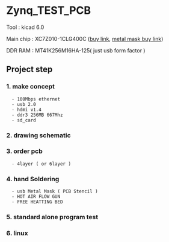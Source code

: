 # Zynq_TEST_PCB

Tool : kicad 6.0

  Main chip : XC7Z010-1CLG400C ([buy link](https://ko.aliexpress.com/item/4000052820744.html?gatewayAdapt=glo2kor&spm=a2g0o.order_list.0.0.21ef140fnMWK8L),  [metal mask buy link](https://ko.aliexpress.com/item/1005003821741873.html?gatewayAdapt=glo2kor&spm=a2g0o.order_list.0.0.21ef140fnMWK8L))

  DDR RAM : MT41K256M16HA-125( just usb form factor )
  
  
  
## Project step

### 1. make concept

      - 100Mbps ethernet
      - usb 2.0
      - hdmi v1.4
      - ddr3 256MB 667Mhz
      - sd_card
      
### 2. drawing schematic

### 3. order pcb 

      - 4layer ( or 6layer )
      
### 4. hand Soldering

      - usb Metal Mask ( PCB Stencil )
      - HOT AIR FLOW GUN
      - FREE HEATTING BED
      
### 5. standard alone program test

### 6. linux 
